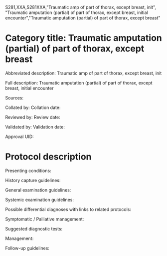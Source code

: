 S281,XXA,S281XXA,"Traumatic amp of part of thorax, except breast, init", "Traumatic amputation (partial) of part of thorax, except breast, initial encounter","Traumatic amputation (partial) of part of thorax, except breast"
# Category title: Traumatic amputation (partial) of part of thorax, except breast

Abbreviated description: Traumatic amp of part of thorax, except breast, init

Full description: Traumatic amputation (partial) of part of thorax, except breast, initial encounter

Sources:

Collated by:
Collation date:

Reviewed by:
Review date:

Validated by:
Validation date:

Approval UID:

# Protocol description

Presenting conditions:

History capture guidelines:

General examination guidelines:

Systemic examination guidelines:

Possible differential diagnoses with links to related protocols:

Symptomatic / Palliative management:

Suggested diagnostic tests:

Management:

Follow-up guidelines:
